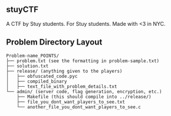 stuyCTF
-------

A CTF by Stuy students. For Stuy students. Made with <3 in NYC.

## Problem Directory Layout

```
Problem-name_POINTS/
├── problem.txt (see the formatting in problem-sample.txt)
├── solution.txt
├── release/ (anything given to the players)
│   ├── obfuscated_code.pyc
│   ├── compiled_binary
│   ├── text_file_with_problem_details.txt
└── admin/ (server code, flag generation, encryption, etc.)
    ├── Makefile (this should compile into ../release/)
    ├── file_you_dont_want_players_to_see.txt
    └── another_file_you_dont_want_players_to_see.c
```
